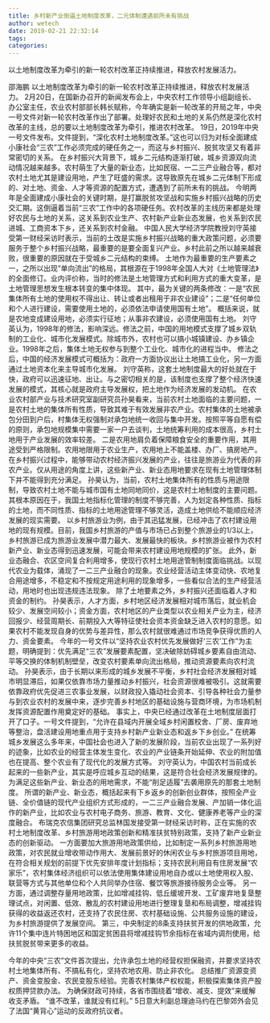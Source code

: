 ```yaml
---
title: 乡村新产业倒逼土地制度改革，二元体制遭遇前所未有挑战
author: wetech
date: 2019-02-21 22:32:14
tags: 
categories: 
---
```

以土地制度改革为牵引的新一轮农村改革正持续推进，释放农村发展活力。
<!-- more -->
邵海鹏
以土地制度改革为牵引的新一轮农村改革正持续推进，释放农村发展活力。
2月20日，在国新办召开的新闻发布会上，中央农村工作领导小组副组长、办公室主任，农业农村部部长韩长赋称，今年确实是新一轮改革的开局之年，中央一号文件对新一轮农村改革作出了部署。处理好农民和土地的关系仍然是深化农村改革的主线，总的要以土地制度改革为牵引，推进农村改革。
19日，2019年中央一号文件发布。文件提到，“深化农村土地制度改革。”这也可以归为对标全面建成小康社会“三农”工作必须完成的硬任务之一，而这与乡村振兴、脱贫攻坚又有着非常密切的关系。
在乡村振兴大背景下，城乡二元结构逐渐打破，城乡资源双向流动情况越来越多。农村萌生了大量的新业态，比如民宿、一二三产业融合等，都对农村土地尤其是建设用地，产生了旺盛的需求。这导致原先在城乡二元体制下形成的、对土地、资金、人才等资源的配置方式，遭遇到了前所未有的挑战。
今明两年是全面建成小康社会的关键时期，是打赢脱贫攻坚战和实施乡村振兴战略的历史交汇期。这倒逼着当前“三农”工作中的各项硬任务。农村改革的主线历来都是处理好农民与土地的关系，这关系到农业生产、农村新产业新业态发展，也关系到农民进城、工商资本下乡，还关系到农村金融。
中国人民大学经济学院教授刘守英接受第一财经采访时表示，当前的土改是实施乡村振兴战略的重大政策问题，必须要服务于整个乡村振兴战略，最重要的是要全面复兴产业。乡村此前之所以越来越衰败，很重要的原因就在于受城乡二元结构的束缚。
土地作为最重要的生产要素之一，之所以出现“单向流出”的格局，其根源在于1998年全国人大对《土地管理法》的全面修订。业内评价称，当时的修法是土地管理方式和利用方式的重大变革，是土地管理思想发生根本转变的集中体现。
其中，最为关键的两条修改：一是“农民集体所有土地的使用权不得出让、转让或者出租用于非农业建设”；二是“任何单位和个人进行建设，需要使用土地的，必须依法申请使用国有土地”。
概括来说，就是农地变成建设用地，必须实行征地；从事非农建设，必须使用国有土地。
刘守英认为，1998年的修法，影响深远。修法之前，中国的用地模式支撑了城乡双轨制的工业化、城市化发展模式。除城市外，农村也可以搞小城镇建设、办乡镇企业。1998年之后，集体土地无权参与到整个工业化、城市化的进程当中。
修法之后，中国的经济发展模式可概括为：政府一方面协议出让土地搞工业化，另一方面通过土地资本化来主导城市化发展。
刘守英称，这套土地制度最大的好处就在于快，政府可以迅速征地、出让。与之密切相关的是，该制度也支撑了整个经济快速发展的模式，其核心就是政府主导发展权，把土地作为经济发展的发动机。
在农业农村部产业与技术研究室副研究员孙昊看来，当前农村土地面临的主要问题，一是农村土地的集体所有性质，导致其难于有效发展非农产业。农村集体的土地被承包分田到户后，村集体无权强制对承包地统一收回与集中开发。按照平等自愿有偿的原则，承包地规模集中需要一家一户去谈判，土地统筹利用的成本很高，乡村土地用于产业发展的效率较差。
二是农用地肩负着保障粮食安全的重要作用，其用途受到严格限制。农用地限用于农业生产，农用地上不能盖楼、办厂、搞房地产。在乡村振兴过程中，能够带动农村经济振兴发展的产业，往往是旅游业为代表的非农产业。仅从用途的角度上讲，这些新产业、新业态用地要求在现有土地管理体制下并不能得到充分满足。
孙昊认为，当前，农村土地集体所有的性质与用途限制，导致农村土地不能与城市国有土地同地同价，这是农村土地制度的主要问题。其根本原因在于，我国土地指标化管理的制度不够完善，人为划定各种性质、指标的土地，而不同性质、指标的土地用途管理不够灵活，造成土地供给不能顺应经济发展的现实需要。
以乡村旅游业为例，由于其迅猛发展，已经冲击了农村建设用地的现有规模。目前，我国乡村旅游的产值与市场已占到整个旅游业的1/3以上，乡村旅游已成为旅游业发展中潜力最大、发展最快的板块。乡村旅游业被作为农村新产业、新业态得到迅速发展，可能会带来农村建设用地规模的扩张。
此外，新业态融合、农区空间复合利用增多，使现行农村土地用途管制制度面临挑战。以现代农业为载体，涌现了一二三产业融合的现象。农业经营活动主体变动快、农地复合用途增多，不稳定和不按规定用途利用的现象增多，一些看似合法的生产经营活动，用地时也出现违规违法现象。
除了土地要素之外，乡村振兴还面临着人才和资金的制约。
孙昊表示，人才方面，乡村地区经济发展相对城市落后，就业机会较少、发展空间较小；资金方面，农村地区的产业类型以农业相关产业为主，经济回报少、经营周期长、前期投入大等特征使社会资本资金缺乏进入农村的意愿。如果农村不能发现自身的优势与差异性，那么农村就很难通过市场竞争获得优质的人力、资金要素。
今年的一号文件以“坚持农业农村优先发展做好‘三农’工作”为主题，明确提到：优先满足“三农”发展要素配置，坚决破除妨碍城乡要素自由流动、平等交换的体制机制壁垒，改变农村要素单向流出格局，推动资源要素向农村流动。
孙昊表示，由于长期以来形成的城乡发展不平衡，乡村社会经济发展相对城市明显滞后，如果仅依靠市场力量推动乡村振兴，社会资源很难被吸引。这就需要依靠政府优先促进三农事业发展，以财政投入撬动社会资本、引导各种社会力量参与到农业农村的发展中来，逐步完善乡村地区的基础设施与营商环境，为市场机制发挥资源配置作用奠定好的基础。
事实上，中央已经通过改革在土地制度层面打开了口子。一号文件提到，“允许在县域内开展全域乡村闲置校舍、厂房、废弃地等整治，盘活建设用地重点用于支持乡村新产业新业态和返乡下乡创业。”
在统筹城乡发展这么多年来，中国社会也进入了新的发展阶段，当前农业出现了一系列好的迹象，比如农业的经营主体发生变化、农业的产业链条开始延伸、农业的附加值也在提高、整个农业有了现代化的发展方式等。
刘守英认为，中国农村当前成长起来的一些新产业，其实是呼应城乡互动的结果，这是符合社会经济发展规律的。为满足这些新产业、新业态的用地需求，不能“削足适履”去袭用原先的那套土地制度。
所谓的新产业、新业态，概括起来有下乡返乡的创新创业群体，按照全产业链、全价值链的现代产业组织方式形成的，一二三产业融合发展、产加销一体化运作的新产业，比如农业与农村电子商务、旅游、教育、文化、健康养老等产业的深度融合。
布瑞克农信集团研究总监林国发接受第一财经采访时称，正在实施的农村土地制度改革、乡村旅游用地政策创新和精准扶贫特别政策，支持了新产业新业态的创新驱动。
一方面要加大旅游用地政策供给，比如制定一系列乡村旅游用地政策，对农民就业增收带动作用大、发展前景好的休闲农业与乡村旅游项目用地，在符合相关规划的前提下优先安排年度计划指标；支持农民利用自有住房发展“农家乐”，农村集体经济组织可以依法使用集体建设用地自办或以土地使用权入股、联营等方式与其他单位和个人共同举办住宿、餐饮等旅游接待服务企业等。
另一方面，通过调整存量用地政策，比如增减挂钩、低丘缓坡开发、工矿废弃地复垦整理试点，对闲置、低效、散乱的农村建设用地进行整理复垦和布局调整，增减挂钩获得的收益返还农村，还支持了农民住房、农村基础设施、公共服务设施的建设，为乡村旅游提供了发展空间。
第三，中央制定的8条支持扶贫开发的供地政策，允许11个集中连片特困地区和国定贫困县将增减挂钩节余指标在省域内调剂使用，给扶贫脱贫带来更多的收益。
 
 
今年的中央“三农”文件首次提出，允许承包土地的经营权担保融资，并要求坚持农村土地集体所有、不搞私有化，坚持农地农用、防止非农化。
总结推广资源变资产、资金变股金、农民变股东经验。完善农村集体产权权能，积极探索集体资产股权质押贷款办法。
为确保财政可持续，各省市围绕着“增收、减支、提效”来缓解收支矛盾。
“谁不改革，谁就没有红利。”
5日意大利副总理迪马约在巴黎郊外会见了法国“黄背心”运动的反政府抗议者。
